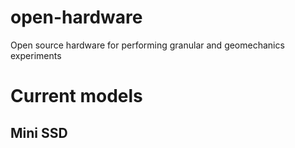 # open-hardware
Open source hardware for performing granular and geomechanics experiments

# Current models


## Mini SSD

<script src="https://embed.github.com/view/3d/benjym/open-hardware/blob/main/SSD/mini-SSD/3d-models/v3/binder_sprocket_rotor_v4.stl"></script>
